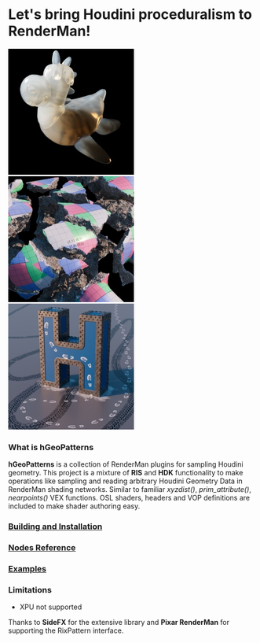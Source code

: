 # Let's bring Houdini proceduralism to RenderMan!
[![exampleimage](docs/img1.jpg) ![exampleimage](docs/img2.jpg) ![exampleimage](docs/img3.jpg)](https://alexeysmolenchuk.github.io/hGeoPatterns/)

### What is hGeoPatterns
**hGeoPatterns** is a collection of RenderMan plugins for sampling Houdini geometry. This project is a mixture of **RIS** and **HDK** functionality to make operations like sampling and reading arbitrary Houdini Geometry Data in RenderMan shading networks. Similar to familiar *xyzdist()*, *prim_attribute()*, *nearpoints()* VEX functions. OSL shaders, headers and VOP definitions are included to make shader authoring easy.

### [Building and Installation](docs/Building.md)

### [Nodes Reference](docs/Reference.md)

### [Examples](https://alexeysmolenchuk.github.io/hGeoPatterns/)

### Limitations
* XPU not supported

Thanks to **SideFX** for the extensive library and **Pixar RenderMan** for supporting the RixPattern interface.
